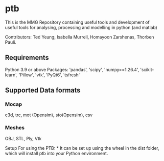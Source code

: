 # ptb
This is the MMG Repository containing useful tools and development of useful tools for analysing, processing and modelling in python (and matlab)

Contributors: Ted Yeung, Isabella Murrell, Homayoon Zarshenas, Thorben Pauli.

## Requirements
Python 3.9 or above
Packages: 'pandas', 'scipy', 'numpy==1.26.4', 'scikit-learn', 'Pillow', 'vtk', 'PyQt6', 'tsfresh'

## Supported Data formats
### Mocap
c3d, trc, mot (Opensim), sto(Opensim), csv

### Meshes
OBJ, STL, Ply, Vtk

Setup
For using the PTB: * It can be set up using the wheel in the dist folder, which will install ptb into your Python environment.
